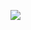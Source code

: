 ![](https://www.google.com/imgres?imgurl=https%3A%2F%2Fmiro.medium.com%2Fmax%2F6000%2F1*6tmkrsxMAYNQST-YjAAAlA.jpeg&imgrefurl=https%3A%2F%2Fblog.darrensmith.com.au%2Fthe-growth-mindset-959cf1aaab9&tbnid=ebEdAg56G_9wNM&vet=12ahUKEwjvkZnh1JLtAhVzmJ4KHQS0CY4QMygDegUIARDbAQ..i&docid=R9IqEC549GG22M&w=3000&h=1920&q=mindset&ved=2ahUKEwjvkZnh1JLtAhVzmJ4KHQS0CY4QMygDegUIARDbAQ)

